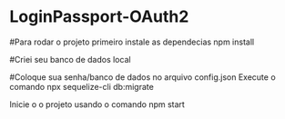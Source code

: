 # LoginPassport-OAuth2

#Para rodar o projeto primeiro instale as dependecias
npm install

#Criei seu banco de dados local

#Coloque sua senha/banco de dados no arquivo config.json
Execute o comando npx sequelize-cli db:migrate

Inicie o o projeto usando o comando npm start



